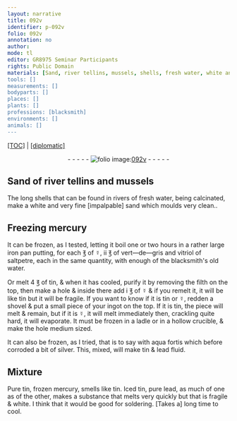 ```yaml
---
layout: narrative
title: 092v
identifier: p-092v
folio: 092v
annotation: no
author:
mode: tl
editor: GR8975 Seminar Participants
rights: Public Domain
materials: [Sand, river tellins, mussels, shells, fresh water, white and very fine impalpable sand, mercury, iron, vert-de-gris, vitriol, saltpetre, blacksmith's old water., tin, filth, aqua fortis, silver, lead, Pure tin, frozen mercury,, Iced tin, pure lead]
tools: []
measurements: []
bodyparts: []
places: []
plants: []
professions: [blacksmith]
environments: []
animals: []
---
```


<p><a href="{{ site.baseurl }}/translation/">[TOC]</a> | <a href="{{ site.baseurl }}/texts/p-092v_tc/" target="_blank">[diplomatic]</a></p><div class="folio" align="center">- - - - - <a href="http://gallica.bnf.fr/ark:/12148/btv1b10500001g/f190.image" target="_blank"><img src="https://cu-mkp.github.io/2017-workshop-edition/assets/photo-icon.png" alt="folio image: " style="display:inline-block; margin-bottom:-3px;"/>092v</a> - - - - - </div>  
  

## <span class="m">Sand</span> of <span class="m">river tellins</span> and <span class="m">mussels</span>

 
 The long <span class="m">shells</span> that can be found in rivers of <span class="m">fresh water</span>, being calcinated, make a <span class="m">white and very fine [impalpable] sand</span> which moulds very clean..
 
 
  

## Freezing <span class="m">mercury</span>

 
It can be frozen, as I tested, letting it boil one or two hours in a rather large <span class="m">iron</span> pan putting, for each ℥ of ☿, ii ℥ of <span class="m">vert—de—gris</span> and <span class="m">vitriol</span> of <span class="m">saltpetre</span>, each in the same quantity, with enough of the <span class="m"><span class="pro">blacksmith</span>'s old water.</span>
 
Or melt 4 ℥ of <span class="m">tin</span>, & when it has cooled, purify it by removing the <span class="m">filth</span> on the top, then make a hole & inside there add i ℥ of ☿ & if you remelt it, it will be like tin but it will be fragile. If you want to know if it is <span class="m">tin</span> or ☿, redden a shovel & put a small piece of your ingot on the top. If it is <span class="m">tin</span>, the piece will melt & remain, but if it is ☿, it will melt immediately then, crackling quite hard, it will evaporate. It must be frozen in a ladle or in a hollow crucible, & make the hole medium sized.
 
It can also be frozen, as I tried, that is to say with <span class="m">aqua fortis</span> which before corroded a bit of <span class="m">silver</span>. This, mixed, will make <span class="m">tin</span> & <span class="m">lead</span> fluid.
 
 
  

## Mixture

 
<span class="m">Pure tin</span>, <span class="m">frozen mercury,</span> smells like tin. <span class="m">Iced tin</span>, <span class="m">pure lead</span>, as much of one as of the other, makes a substance that melts very quickly but that is fragile & white. I think that it would be good for soldering. [Takes a] long time to cool.
 
